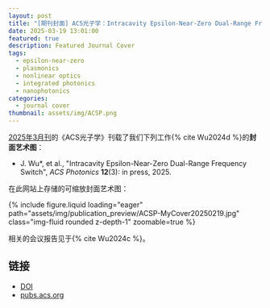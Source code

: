 ```yaml
---
layout: post
title: "[期刊封面] ACS光子学：Intracavity Epsilon-Near-Zero Dual-Range Frequency Switch"
date: 2025-03-19 13:01:00
featured: true
description: Featured Journal Cover
tags:
  - epsilon-near-zero
  - plasmonics
  - nonlinear optics
  - integrated photonics
  - nanophotonics
categories:
  - journal cover
thumbnail: assets/img/ACSP.png
---
```


[2025年3月刊](https://pubs.acs.org/toc/apchd5/12/2)的《ACS光子学》刊载了我们下列工作{% cite Wu2024d %}的**封面艺术图**：

- J. Wu*, et al., "Intracavity Epsilon-Near-Zero Dual-Range Frequency Switch", _ACS Photonics_ **12**(3): in press, 2025.

在此网站上存储的可缩放封面艺术图：

<div class="row mt-3">
    <div class="col-sm mt-3 mt-md-0">
        {% include figure.liquid loading="eager" path="assets/img/publication_preview/ACSP-MyCover20250219.jpg" class="img-fluid rounded z-depth-1" zoomable=true %}
    </div>
</div>

相关的会议报告见于{% cite Wu2024c %}。

## 链接

- [DOI](https://doi.org/10.1021/acsphotonics.4c01322)
- [pubs.acs.org](https://pubs.acs.org/cms/10.1021/apchd5.2025.12.issue-3/asset/apchd5.2025.12.issue-3.xlargecover.jpg)
